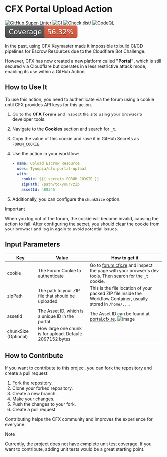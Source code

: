 # CFX Portal Upload Action

[![GitHub Super-Linter](https://github.com/Tynopia/cfx-portal-upload/actions/workflows/linter.yml/badge.svg)](https://github.com/super-linter/super-linter)
![CI](https://github.com/Tynopia/cfx-portal-upload/actions/workflows/ci.yml/badge.svg)
[![Check dist/](https://github.com/Tynopia/cfx-portal-upload/actions/workflows/check-dist.yml/badge.svg)](https://github.com/Tynopia/cfx-portal-upload/actions/workflows/check-dist.yml)
[![CodeQL](https://github.com/Tynopia/cfx-portal-upload/actions/workflows/codeql-analysis.yml/badge.svg)](https://github.com/Tynopia/cfx-portal-upload/actions/workflows/codeql-analysis.yml)
[![Coverage](./badges/coverage.svg)](./badges/coverage.svg)

In the past, using CFX Keymaster made it impossible to build CI/CD pipelines for
Escrow Resources due to the Cloudflare Bot Challenge.

However, CFX has now created a new platform called **"Portal"**, which is still
secured via Cloudflare but operates in a less restrictive attack mode, enabling
its use within a GitHub Action.

## How to Use It

To use this action, you need to authenticate via the forum using a cookie until
CFX provides API keys for this action.

1. Go to the **CFX Forum** and inspect the site using your browser's developer
   tools.
1. Navigate to the **Cookies** section and search for `_t`.
1. Copy the value of this cookie and save it in GitHub Secrets as
   `FORUM_COOKIE`.
1. Use the action in your workflow:

   ```yaml
   - name: Upload Escrow Resource
     uses: Tynopia/cfx-portal-upload
     with:
       cookie: ${{ secrets.FORUM_COOKIE }}
       zipPath: /path/to/your/zip
       assetId: 489345
   ```

1. Additionally, you can configure the `chunkSize` option.

> [!IMPORTANT]
>
> When you log out of the forum, the cookie will become invalid, causing the
> action to fail. After configuring the secret, you should clear the cookie from
> your browser and log in again to avoid potential issues.

## Input Parameters

| Key                  | Value                                                     | How to get it                                                                                                                                                                        |
| -------------------- | --------------------------------------------------------- | ------------------------------------------------------------------------------------------------------------------------------------------------------------------------------------ |
| cookie               | The Forum Cookie to authenticate                          | Go to [forum.cfx.re](https://forum.cfx.re) and inspect the page with your browser's dev tools. Then search for the `_t` cookie.                                                      |
| zipPath              | The path to your ZIP file that should be uploaded         | This is the file location of your packed ZIP file inside the Workflow Container, usually stored in `/home/...`.                                                                      |
| assetId              | The Asset ID, which is a unique ID in the portal          | The Asset ID can be found at [portal.cfx.re](https://portal.cfx.re/assets/created-assets). ![image](https://github.com/user-attachments/assets/885b6e8d-93b6-48c2-a7c0-631badd6f58d) |
| chunkSize (Optional) | How large one chunk is for upload. Default: 2097152 bytes |                                                                                                                                                                                      |

## How to Contribute

If you want to contribute to this project, you can fork the repository and
create a pull request:

1. Fork the repository.
1. Clone your forked repository.
1. Create a new branch.
1. Make your changes.
1. Push the changes to your fork.
1. Create a pull request.

Contributing helps the CFX community and improves the experience for everyone.

> [!NOTE]
>
> Currently, the project does not have complete unit test coverage. If you want
> to contribute, adding unit tests would be a great starting point.
